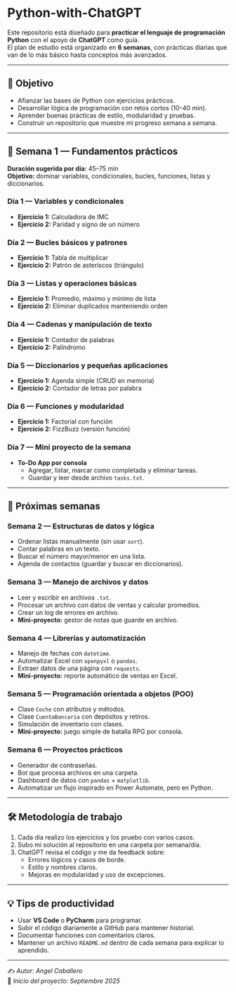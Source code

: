 # Python-with-ChatGPT

Este repositorio está diseñado para **practicar el lenguaje de programación Python** con el apoyo de **ChatGPT** como guía.  
El plan de estudio está organizado en **6 semanas**, con prácticas diarias que van de lo más básico hasta conceptos más avanzados.  

---

## 📌 Objetivo
- Afianzar las bases de Python con ejercicios prácticos.
- Desarrollar lógica de programación con retos cortos (10–40 min).
- Aprender buenas prácticas de estilo, modularidad y pruebas.
- Construir un repositorio que muestre mi progreso semana a semana.

---

## 📅 Semana 1 — Fundamentos prácticos

**Duración sugerida por día:** 45–75 min  
**Objetivo:** dominar variables, condicionales, bucles, funciones, listas y diccionarios.  

### Día 1 — Variables y condicionales
- **Ejercicio 1:** Calculadora de IMC  
- **Ejercicio 2:** Paridad y signo de un número  

### Día 2 — Bucles básicos y patrones
- **Ejercicio 1:** Tabla de multiplicar  
- **Ejercicio 2:** Patrón de asteriscos (triángulo)  

### Día 3 — Listas y operaciones básicas
- **Ejercicio 1:** Promedio, máximo y mínimo de lista  
- **Ejercicio 2:** Eliminar duplicados manteniendo orden  

### Día 4 — Cadenas y manipulación de texto
- **Ejercicio 1:** Contador de palabras  
- **Ejercicio 2:** Palíndromo  

### Día 5 — Diccionarios y pequeñas aplicaciones
- **Ejercicio 1:** Agenda simple (CRUD en memoria)  
- **Ejercicio 2:** Contador de letras por palabra  

### Día 6 — Funciones y modularidad
- **Ejercicio 1:** Factorial con función  
- **Ejercicio 2:** FizzBuzz (versión función)  

### Día 7 — Mini proyecto de la semana
- **To-Do App por consola**  
  - Agregar, listar, marcar como completada y eliminar tareas.  
  - Guardar y leer desde archivo `tasks.txt`.  

---

## 📅 Próximas semanas

### Semana 2 — Estructuras de datos y lógica
- Ordenar listas manualmente (sin usar `sort`).  
- Contar palabras en un texto.  
- Buscar el número mayor/menor en una lista.  
- Agenda de contactos (guardar y buscar en diccionarios).  

### Semana 3 — Manejo de archivos y datos
- Leer y escribir en archivos `.txt`.  
- Procesar un archivo con datos de ventas y calcular promedios.  
- Crear un log de errores en archivo.  
- **Mini-proyecto:** gestor de notas que guarde en archivo.  

### Semana 4 — Librerías y automatización
- Manejo de fechas con `datetime`.  
- Automatizar Excel con `openpyxl` o `pandas`.  
- Extraer datos de una página con `requests`.  
- **Mini-proyecto:** reporte automático de ventas en Excel.  

### Semana 5 — Programación orientada a objetos (POO)
- Clase `Coche` con atributos y métodos.  
- Clase `CuentaBancaria` con depósitos y retiros.  
- Simulación de inventario con clases.  
- **Mini-proyecto:** juego simple de batalla RPG por consola.  

### Semana 6 — Proyectos prácticos
- Generador de contraseñas.  
- Bot que procesa archivos en una carpeta.  
- Dashboard de datos con `pandas` + `matplotlib`.  
- Automatizar un flujo inspirado en Power Automate, pero en Python.  

---

## 🛠️ Metodología de trabajo
1. Cada día realizo los ejercicios y los pruebo con varios casos.  
2. Subo mi solución al repositorio en una carpeta por semana/día.  
3. ChatGPT revisa el código y me da feedback sobre:
   - Errores lógicos y casos de borde.  
   - Estilo y nombres claros.  
   - Mejoras en modularidad y uso de excepciones.  

---

## 💡 Tips de productividad
- Usar **VS Code** o **PyCharm** para programar.  
- Subir el código diariamente a GitHub para mantener historial.  
- Documentar funciones con comentarios claros.  
- Mantener un archivo `README.md` dentro de cada semana para explicar lo aprendido.  

---

✍️ *Autor: Angel Caballero*  
📅 *Inicio del proyecto: Septiembre 2025*
